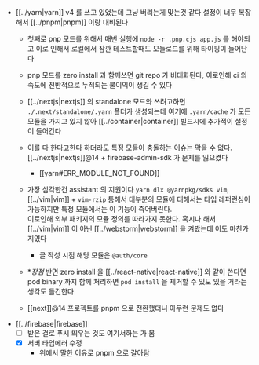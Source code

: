 - [[../yarn|yarn]] v4 를 쓰고 있었는데 그냥 버리는게 맞는것 같다 설정이 너무 복잡해서 [[../pnpm|pnpm]] 이랑 대비된다
  - 첫째로 pnp 모드를 위해서 매번 실행에 `node -r .pnp.cjs app.js` 를 해야되고 이로 인해서 로컬에서 잠깐 테스트할때도 모듈로드를 위해 타이핑이 늘어난다
  - pnp 모드를 zero install 과 함께쓰면 git repo 가 비대화된다, 이로인해 ci 의 속도에 전반적으로 누적되는 불이익이 생길 수 있다
  - [[../nextjs|nextjs]] 의 standalone 모드와 쓰려고하면 `./.next/standalone/.yarn` 폴더가 생성되는데 여기에 `.yarn/cache` 가 모든 모듈을 가지고 있지 않아 [[../container|container]] 빌드시에 추가적이 설정이 들어간다
  - 이를 다 한다고한다 하더라도 특정 모듈이 충돌하는 이슈는 막을 수 없다.  [[../nextjs|nextjs]]@14 + firebase-admin-sdk 가 문제를 잃으켰다
    +  [[yarn#ERR_MODULE_NOT_FOUND]]
  - 가장 심각한건 assistant 의 지원이다 `yarn dlx @yarnpkg/sdks vim`, [[../vim|vim]] + `vim-rzip` 통해서 대부분의 모듈에 대해서는 타입 레퍼런싱이 가능하지만 특정 모듈에서는 이 기능이 죽어버린다.  
    이로인해 외부 패키지의 모듈 정의를 따라가지 못한다. 혹시나 해서 [[../vim|vim]] 이 아닌 [[../webstorm|webstorm]] 을 켜봤는데 이도 마찬가지였다
    +  글 작성 시점 해당 모듈은 `@auth/core`
  - **장점*  반면 zero install 을 [[../react-native|react-native]] 와 같이 쓴다면 pod binary 까지 함께 처리하면 `pod install` 을 제거할 수 있도 있을 거라는 생각도 들긴한다

  - [[next]]@14 프로젝트를 pnpm 으로 전환했더니 아무런 문제도 없다
- [[../firebase|firebase]]
  - [ ] 받은 걸로 푸시 띄우는 것도 여기서하는 가 봄
  - [X] 서버 타입에러 수정
    - 위에서 말한 이유로 pnpm 으로 갈아탐
